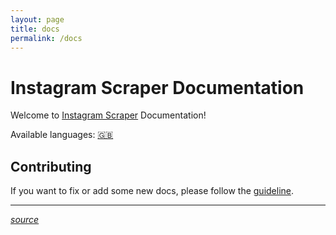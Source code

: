 ```yaml
---
layout: page
title: docs
permalink: /docs
---
```



# Instagram Scraper Documentation

Welcome to [Instagram Scraper](https://github.com/Instagram-scraper-with-autopost) Documentation! 

Available languages: [🇬🇧](en/)

## Contributing

If you want to fix or add some new docs, please follow the [guideline](https://github.com/instagrambot/docs/blob/master/CONTRIBUTING.md).

___
[*source*](https://github.com/instagrambot/docs/)

